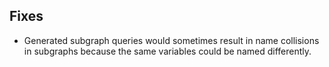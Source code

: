 ## Fixes

- Generated subgraph queries would sometimes result in name collisions in subgraphs because the same variables could be named differently.
